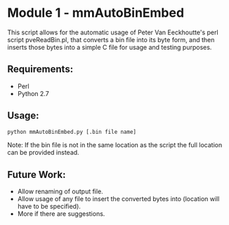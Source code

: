 # Module 1 - mmAutoBinEmbed

This script allows for the automatic usage of Peter Van Eeckhoutte's perl script pveReadBin.pl, that converts
a bin file into its byte form, and then inserts those bytes into a simple C file for usage and testing purposes.

## Requirements:

- Perl
- Python 2.7

## Usage:

```bash
python mmAutoBinEmbed.py [.bin file name]
```

Note: If the bin file is not in the same location as the script the full location can be provided instead.

## Future Work:

- Allow renaming of output file.
- Allow usage of any file to insert the converted bytes into (location will have to be specified).
- More if there are suggestions.
